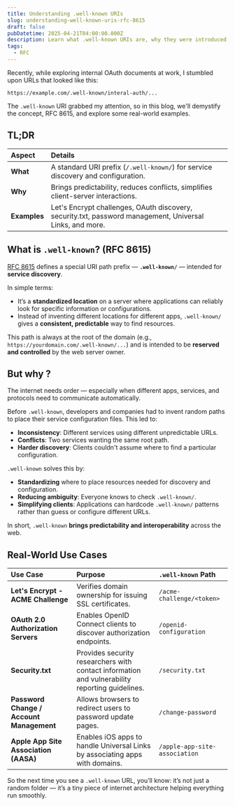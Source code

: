```yaml
---
title: Understanding .well-known URIs
slug: understanding-well-known-uris-rfc-8615
draft: false
pubDatetime: 2025-04-21T04:00:00.000Z
description: Learn what .well-known URIs are, why they were introduced through RFC 8615, and explore real-world use cases like Let's Encrypt, OAuth discovery, and more.
tags:
  - RFC
---
```


Recently, while exploring internal OAuth documents at work, I stumbled upon URLs that looked like this:

```
https://example.com/.well-known/interal-auth/...
```

The `.well-known` URI grabbed my attention, so in this blog, we'll demystify the concept, RFC 8615, and explore some real-world examples.


## TL;DR

| Aspect | Details |
|:---|:---|
| **What** | A standard URI prefix (`/.well-known/`) for service discovery and configuration. |
| **Why** | Brings predictability, reduces conflicts, simplifies client-server interactions. |
| **Examples** | Let's Encrypt challenges, OAuth discovery, security.txt, password management, Universal Links, and more. |


## What is `.well-known`? (RFC 8615)

[RFC 8615](https://datatracker.ietf.org/doc/html/rfc8615) defines a special URI path prefix — **`.well-known/`** — intended for **service discovery**. 

In simple terms:
- It’s a **standardized location** on a server where applications can reliably look for specific information or configurations.
- Instead of inventing different locations for different apps, `.well-known/` gives a **consistent, predictable** way to find resources.

This path is always at the root of the domain (e.g., `https://yourdomain.com/.well-known/...`) and is intended to be **reserved and controlled** by the web server owner.

## But why ?

The internet needs order — especially when different apps, services, and protocols need to communicate automatically.

Before `.well-known`, developers and companies had to invent random paths to place their service configuration files. This led to:
- **Inconsistency**: Different services using different unpredictable URLs.
- **Conflicts**: Two services wanting the same root path.
- **Harder discovery**: Clients couldn't assume where to find a particular configuration.

`.well-known` solves this by:
- **Standardizing** where to place resources needed for discovery and configuration.
- **Reducing ambiguity**: Everyone knows to check `.well-known/`.
- **Simplifying clients**: Applications can hardcode `.well-known/` patterns rather than guess or configure different URLs.

In short, `.well-known` **brings predictability and interoperability** across the web.

## Real-World Use Cases

| Use Case | Purpose | `.well-known` Path |
|:---|:---|:---|
| **Let's Encrypt - ACME Challenge** | Verifies domain ownership for issuing SSL certificates. | `/acme-challenge/<token>` |
| **OAuth 2.0 Authorization Servers** | Enables OpenID Connect clients to discover authorization endpoints. | `/openid-configuration` |
| **Security.txt** | Provides security researchers with contact information and vulnerability reporting guidelines. | `/security.txt` |
| **Password Change / Account Management** | Allows browsers to redirect users to password update pages. | `/change-password` |
| **Apple App Site Association (AASA)** | Enables iOS apps to handle Universal Links by associating apps with domains. | `/apple-app-site-association` |


So the next time you see a `.well-known` URL, you’ll know: it’s not just a random folder — it’s a tiny piece of internet architecture helping everything run smoothly.